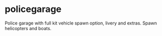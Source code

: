 # policegarage
Police garage with full kit vehicle spawn option, livery and extras. Spawn helicopters and boats.
